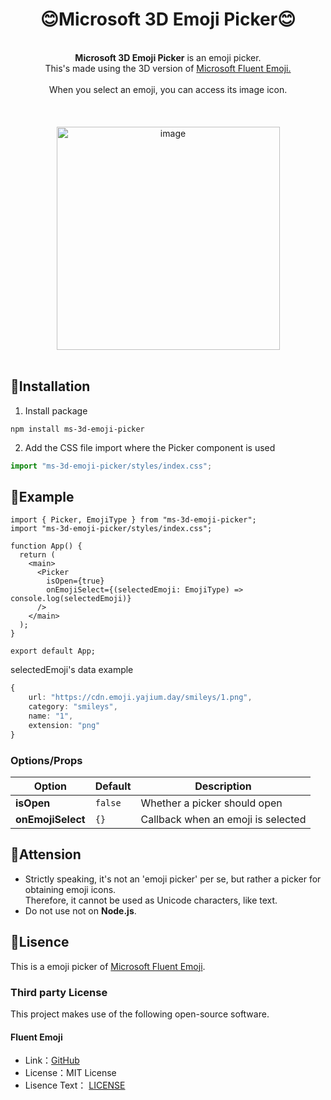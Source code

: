 <div align="center">
  <h1>😊Microsoft 3D Emoji Picker😊</h1>
  <br><b>Microsoft 3D Emoji Picker</b> is an emoji picker.
  <br>This's made using the 3D version of <a href="https://github.com/microsoft/fluentui-emoji">Microsoft Fluent Emoji.</a><br>
  <br>When you select an emoji, you can access its image icon.<br>
  <br><br><br><img width="357" alt="image" src="https://github.com/yajihum/microsoft-3d-emoji-picker/assets/117247060/b672a3da-6cdd-4213-b2eb-e44720c7606d"><br><br>
</div>

## 📕Installation

1. Install package

```
npm install ms-3d-emoji-picker
```

2. Add the CSS file import where the Picker component is used

```ts
import "ms-3d-emoji-picker/styles/index.css";
```

## 📗Example

```tsx
import { Picker, EmojiType } from "ms-3d-emoji-picker";
import "ms-3d-emoji-picker/styles/index.css";

function App() {
  return (
    <main>
      <Picker
        isOpen={true}
        onEmojiSelect={(selectedEmoji: EmojiType) => console.log(selectedEmoji)}
      />
    </main>
  );
}

export default App;
```

selectedEmoji's data example

```ts
{
    url: "https://cdn.emoji.yajium.day/smileys/1.png",
    category: "smileys",
    name: "1",
    extension: "png"
}
```

### Options/Props

| Option            | Default | Description                        |
| ----------------- | ------- | ---------------------------------- |
| **isOpen**        | `false` | Whether a picker should open       |
| **onEmojiSelect** | `{}`    | Callback when an emoji is selected |

## 📙Attension

- Strictly speaking, it's not an 'emoji picker' per se, but rather a picker for obtaining emoji icons.  
  Therefore, it cannot be used as Unicode characters, like text.
- Do not use not on **Node.js**.

## 📘Lisence

This is a emoji picker of [Microsoft Fluent Emoji](https://github.com/microsoft/fluentui-emoji).

### Third party License

This project makes use of the following open-source software.

#### Fluent Emoji

- Link：[GitHub](https://github.com/microsoft/fluentui-emoji)
- License：MIT License
- Lisence Text： [LICENSE](https://github.com/microsoft/fluentui-emoji/blob/main/LICENSE)

